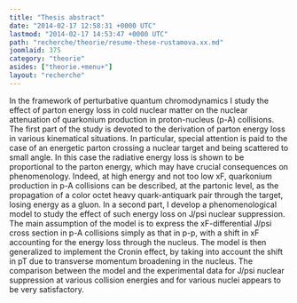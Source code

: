 ```yaml
---
title: "Thesis abstract"
date: "2014-02-17 12:58:31 +0000 UTC"
lastmod: "2014-02-17 14:53:47 +0000 UTC"
path: "recherche/theorie/resume-these-rustamova.xx.md"
joomlaid: 375
category: "theorie"
asides: ["theorie.+menu+"]
layout: "recherche"
---
```

In the framework of perturbative quantum chromodynamics I study the effect of parton energy loss in cold nuclear matter on the nuclear attenuation of quarkonium production in proton-nucleus (p-A) collisions. The first part of the study is devoted to the derivation of parton energy loss in various kinematical situations. In particular, special attention is paid to the case of an energetic parton crossing a nuclear target and being scattered to small angle. In this case the radiative energy loss is shown to be proportional to the parton energy, which may have crucial consequences on phenomenology. Indeed, at high energy and not too low xF, quarkonium production in p-A collisions can be described, at the partonic level, as the propagation of a color octet heavy quark-antiquark pair through the target, losing energy as a gluon. In a second part, I develop a phenomenological model to study the effect of such energy loss on J/psi nuclear suppression. The main assumption of the model is to express the xF-differential J/psi cross section in p-A collisions simply as that in p-p, with a shift in xF accounting for the energy loss through the nucleus. The model is then generalized to implement the Cronin effect, by taking into account the shift in pT due to transverse momentum broadening in the nucleus. The comparison between the model and the experimental data for J/psi nuclear suppression at various collision energies and for various nuclei appears to be very satisfactory.
